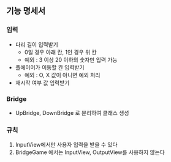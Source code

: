 ## 기능 명세서

### 입력

- 다리 길이 입력받기
  - 0일 경우 아래 칸, 1인 경우 위 칸
  - 예외 : 3 이상 20 이하의 숫자만 입력 가능
- 플에이어가 이동할 칸 입력받기
  - 예외 : O, X 값이 아니면 예외 처리
- 재시작 여부 값 입력받기

### Bridge
- UpBridge, DownBridge 로 분리하여 클래스 생성

### 규칙
1. InputView에서만 사용자 입력을 받을 수 있다
2. BridgeGame 에서는 InputView, OutputView를 사용하지 않는다
